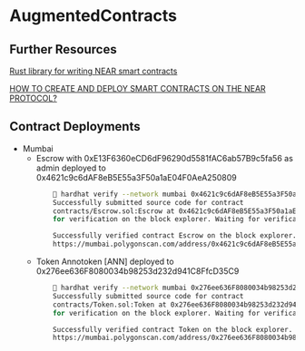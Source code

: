 # AugmentedContracts

## Further Resources

[Rust library for writing NEAR smart contracts](https://github.com/near/near-sdk-rs)

[HOW TO CREATE AND DEPLOY SMART CONTRACTS ON THE NEAR PROTOCOL?](https://www.leewayhertz.com/create-smart-contracts-on-near-protocol/)

## Contract Deployments

- Mumbai
    - Escrow with 0xE13F6360eCD6dF96290d5581fAC6ab57B9c5fa56 as admin deployed to 0x4621c9c6dAF8eB5E55a3F50a1aE04F0AeA250809
        ```sh
             hardhat verify --network mumbai 0x4621c9c6dAF8eB5E55a3F50a1aE04F0AeA250809 "0xE13F6360eCD6dF96290d5581fAC6ab57B9c5fa56"
            Successfully submitted source code for contract
            contracts/Escrow.sol:Escrow at 0x4621c9c6dAF8eB5E55a3F50a1aE04F0AeA250809
            for verification on the block explorer. Waiting for verification result...

            Successfully verified contract Escrow on the block explorer.
            https://mumbai.polygonscan.com/address/0x4621c9c6dAF8eB5E55a3F50a1aE04F0AeA250809#code
        ```
    - Token Annotoken [ANN] deployed to 0x276ee636F8080034b98253d232d941C8FfcD35C9
        ```sh
             hardhat verify --network mumbai 0x276ee636F8080034b98253d232d941C8FfcD35C9 "Annotoken" "ANN"
            Successfully submitted source code for contract
            contracts/Token.sol:Token at 0x276ee636F8080034b98253d232d941C8FfcD35C9
            for verification on the block explorer. Waiting for verification result...

            Successfully verified contract Token on the block explorer.
            https://mumbai.polygonscan.com/address/0x276ee636F8080034b98253d232d941C8FfcD35C9#code
        ```